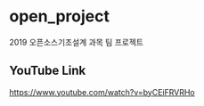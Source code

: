 # open_project
2019 오픈소스기초설계 과목 팀 프로젝트

## YouTube Link
https://www.youtube.com/watch?v=byCEiFRVRHo
